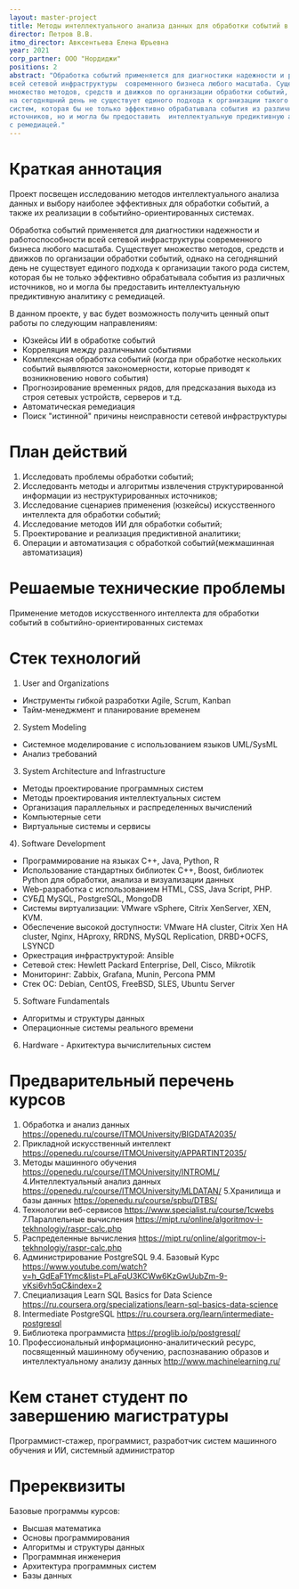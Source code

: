 ```yaml
---
layout: master-project
title: Методы интеллектуального анализа данных для обработки событий в событийно-ориентированных системах
director: Петров В.В.
itmo_director: Авксентьева Елена Юрьевна
year: 2021
corp_partner: ООО "Нордиджи"
positions: 2
abstract: "Обработка событий применяется для диагностики надежности и работоспособности
всей сетевой инфраструктуры  современного бизнеса любого масштаба. Существует
множество методов, средств и движков по организации обработки событий, однако
на сегодняшний день не существует единого подхода к организации такого рода
систем, которая бы не только эффективно обрабатывала события из различных
источников, но и могла бы предоставить  интеллектуальную предиктивную аналитику
с ремедиацей."
---
```


# Краткая аннотация
Проект посвещен исследованию методов интеллектуального анализа данных и  выбору
наиболее эффективных для обработки событий,  а также их реализации в
событийно-ориентированных системах. 

Обработка событий применяется для диагностики надежности и работоспособности
всей сетевой инфраструктуры  современного бизнеса любого масштаба. Существует
множество методов, средств и движков по организации обработки событий, однако
на сегодняшний день не существует единого подхода к организации такого рода
систем, которая бы не только эффективно обрабатывала события из различных
источников, но и могла бы предоставить  интеллектуальную предиктивную аналитику
с ремедиацей.  

В данном проекте, у вас будет возможность получить ценный  опыт
работы по следующим направлениям:

- Юзкейсы ИИ в обработке событий
- Корреляция между различными событиями
- Комплексная обработка событий (когда при обработке нескольких событий выявляются закономерности, которые приводят к возникновению нового события)
- Прогнозирование временных рядов, для предсказания выхода из строя сетевых
устройств, серверов и т.д.
- Автоматическая ремедиация
- Поиск "истинной" причины неисправности сетевой инфраструктуры

# План действий
1) Исследовать проблемы обработки событий;
2) Исследованть методы и алгоритмы извлечения структурированной информации из неструктурированных источников;
3) Исследование сценариев применения (юзкейсы) искусственного интеллекта для обработки событий;
4) Исследование методов ИИ для обработки событий;
5) Проектирование и реализация предиктивной аналитики;
6) Операции и автоматизация с обработкой событий(межмашинная автоматизация)        

# Решаемые технические проблемы
Применение методов искусственного интеллекта для обработки событий в событийно-ориентированных системах

# Стек технологий
1) User and Organizations 
- Инструменты гибкой разработки Agile, Scrum, Kanban 
- Тайм-менеджмент и планирование временем 

2) System Modeling 
- Системное моделирование с использованием языков UML/SysML 
- Анализ требований 

3) System Architecture and Infrastructure 
- Методы проектирование программных систем 
- Методы проектирования интеллектуальных систем 
- Организация параллельных и распределенных вычислений 
- Компьютерные сети 
- Виртуальные системы и сервисы 

4). Software Development 
- Программирование на языках C++, Java, Python, R
- Использование стандартных библиотек С++, Boost,  библиотек  Python для обработки, анализа и визуализации данных
- Web-разработка с использованием HTML, CSS, Java Script, PHP.
- СУБД MySQL, PostgreSQL, MongoDB
- Системы виртуализации: VMware vSphere, Citrix XenServer, XEN, KVM.
- Обеспечение высокой доступности: VMware HA cluster, Citrix Xen HA cluster,
Nginx, HAproxy, RRDNS, MySQL Replication, DRBD+OCFS, LSYNCD
- Оркестрация инфраструктурой: Ansible
- Сетевой стек: Hewlett Packard Enterprise, Dell, Cisco, Mikrotik
- Мониторинг: Zabbix, Grafana, Munin, Percona PMM
- Стек ОС: Debian, CentOS, FreeBSD, SLES, Ubuntu Server

5) Software Fundamentals 
- Алгоритмы и структуры данных 
- Операционные системы реального времени

6) Hardware - Архитектура вычислительных систем

# Предварительный перечень курсов 

1. Обработка и анализ данных
https://openedu.ru/course/ITMOUniversity/BIGDATA2035/
2. Прикладной искусственный интеллект
https://openedu.ru/course/ITMOUniversity/APPARTINT2035/
3. Методы машинного обучения https://openedu.ru/course/ITMOUniversity/INTROML/
4.Интеллектуальный анализ данных
https://openedu.ru/course/ITMOUniversity/MLDATAN/
5.Хранилища и базы данных   https://openedu.ru/course/spbu/DTBS/
6. Технологии веб-сервисов   https://www.specialist.ru/course/1cwebs
7.Параллельные вычисления
https://mipt.ru/online/algoritmov-i-tekhnologiy/raspr-calc.php
8. Распределенные вычисления
https://mipt.ru/online/algoritmov-i-tekhnologiy/raspr-calc.php
9. Администрирование PostgreSQL 9.4. Базовый Курс
https://www.youtube.com/watch?v=h_GdEaF1Ymc&list=PLaFqU3KCWw6KzGwUubZm-9-vKsi6vh5qC&index=2
10. Специализация Learn SQL Basics for Data Science
https://ru.coursera.org/specializations/learn-sql-basics-data-science
11. Intermediate PostgreSQL
https://ru.coursera.org/learn/intermediate-postgresql
12. Библиотека программиста https://proglib.io/p/postgresql/
13. Профессиональный информационно-аналитический ресурс, посвященный машинному
обучению, распознаванию образов и интеллектуальному анализу данных
http://www.machinelearning.ru/ 

# Кем станет студент по завершению магистратуры   

Программист-стажер, программист, разработчик систем машинного обучения и ИИ, системный администратор


# Пререквизиты

Базовые программы курсов:

- Высшая математика
- Основы программирования
- Алгоритмы и структуры данных
- Программная инженерия
- Архитектура программных систем
- Базы данных
